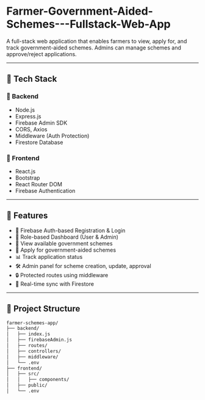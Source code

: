 # Farmer-Government-Aided-Schemes---Fullstack-Web-App

A full-stack web application that enables farmers to view, apply for, and track government-aided schemes. Admins can manage schemes and approve/reject applications.

---

## 🔗 Tech Stack

### 🔧 Backend
- Node.js
- Express.js
- Firebase Admin SDK
- CORS, Axios
- Middleware (Auth Protection)
- Firestore Database

### 🎨 Frontend
- React.js
- Bootstrap
- React Router DOM
- Firebase Authentication

---

## 🚀 Features

- 🔐 Firebase Auth-based Registration & Login
- 🧑 Role-based Dashboard (User & Admin)
- 📜 View available government schemes
- 📩 Apply for government-aided schemes
- 📊 Track application status
- 🛠️ Admin panel for scheme creation, update, approval
- 🔒 Protected routes using middleware
- 🔄 Real-time sync with Firestore

---

## 📁 Project Structure

```bash
farmer-schemes-app/
├── backend/
│   ├── index.js
│   ├── firebaseAdmin.js
│   ├── routes/
│   ├── controllers/
│   ├── middleware/
│   └── .env
├── frontend/
│   ├── src/
│   │   ├── components/
│   ├── public/
│   └── .env
